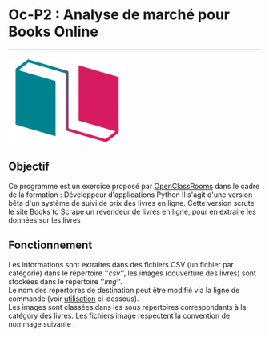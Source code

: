 # Oc-P2 : Analyse de marché pour Books Online 

---
![logo](logo/Logo.png)

## Objectif
Ce programme est un exercice proposé par [OpenClassRooms](https://openclassrooms.com/fr/) dans le cadre de la formation :
Développeur d'applications Python
Il s'agit d'une version bêta d'un système de suivi de prix des livres en ligne.
Cette version scrute le site [Books to Scrape](http://books.toscrape.com/) un revendeur de livres en ligne, 
pour en extraire les données sur les livres

## Fonctionnement
Les informations sont extraites dans des fichiers CSV (un fichier par catégorie) dans le répertoire ''_csv_'',
les images (couverture des livres) sont stockées dans le répertoire ''_img_''. </br>
Le nom des répertoires de destination peut être modifié via la ligne de commande 
(voir [utilisation](#Utilisation) ci-dessous). </br>
Les images sont classées dans les sous répertoires correspondants à la catégory des livres.
Les fichiers image respectent la convention de nommage suivante : <title>.png </br>
<title> correspond aux 20 premiers caractères du titre.

---

## Installation
```bash
# Creer l'environnement virtuel
python -m venv env
source env/bin/activate

# cloner le projet
git clone https://github.com/Slb59/Oc-P2.git
cd Oc-P2

# installer les dépendances
pip install -r requirements.txt

# executer le programme
python scrape.py
```
---

## Utilisation

Vous pouver lancer le programme sans paramètre. Les fichiers csv et images générés seront alors stockés respectivement
dans les répertoires csv et img
```shell
python scrape.py
```

Il est possible de préciser les répertoires de destination
```shell
python scrape.py --csv-dir mon_rep_csv --img-dir mon_rep_csv
```
---

## License



